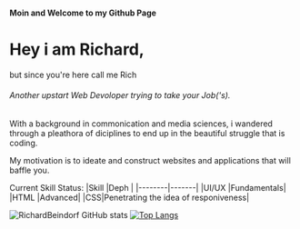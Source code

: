 #### Moin and Welcome to my Github Page
# Hey i am Richard, 
but since you're here call me Rich

###### Another upstart Web Devoloper trying to take your Job('s).

With a background in commonication and media sciences, i wandered through a pleathora of diciplines to end up in the beautiful struggle that is coding.

My motivation is to ideate and construct websites and applications that will baffle you.

Current Skill Status:
|Skill   |Deph   |
|--------|-------|
|UI/UX   |Fundamentals|
|HTML    |Advanced|
|CSS|Penetrating the idea of responiveness|


![RichardBeindorf GitHub stats](https://github-readme-stats.vercel.app/api?username=richardbeindorf&hide=contribs,prs)
[![Top Langs](https://github-readme-stats.vercel.app/api/top-langs/?username=RichardBeindorf)](https://github.com/RichardBeindorf/github-readme-stats)
